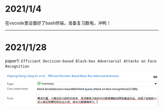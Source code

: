 # 2021/1/4

在vscode里设置好了bash终端，准备复习数电，冲鸭！

---

# 2021/1/28

paper1: `Efficient Decision-based Black-box Adversarial Attacks on Face Recognition`

![avatar](https://github.com/Spidey0918/adversarial-examples-algorithm/blob/lhc/image/QQ%E5%9B%BE%E7%89%8720210128111649.png)

